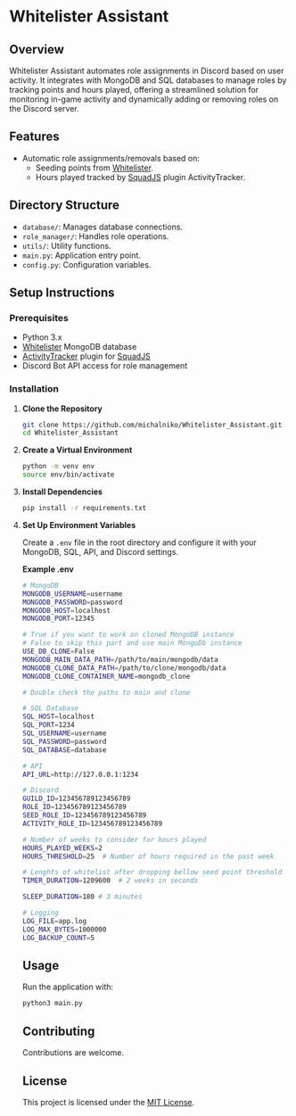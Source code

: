 # Whitelister Assistant

## Overview

Whitelister Assistant automates role assignments in Discord based on user activity. It integrates with MongoDB and SQL databases to manage roles by tracking points and hours played, offering a streamlined solution for monitoring in-game activity and dynamically adding or removing roles on the Discord server. 

## Features
- Automatic role assignments/removals based on:
  - Seeding points from [Whitelister](https://github.com/fantinodavide/Squad_Whitelister).
  - Hours played tracked by [SquadJS](https://github.com/Team-Silver-Sphere/SquadJS) plugin ActivityTracker.

## Directory Structure

- `database/`: Manages database connections.
- `role_manager/`: Handles role operations.
- `utils/`: Utility functions.
- `main.py`: Application entry point.
- `config.py`: Configuration variables.

## Setup Instructions

### Prerequisites

- Python 3.x
- [Whitelister](https://github.com/fantinodavide/Squad_Whitelister) MongoDB database
- [ActivityTracker](https://github.com/anikow/squadjs-activity-tracker) plugin for [SquadJS](https://github.com/Team-Silver-Sphere/SquadJS)
- Discord Bot API access for role management

### Installation

1. **Clone the Repository**

   ```bash
   git clone https://github.com/michalniko/Whitelister_Assistant.git
   cd Whitelister_Assistant
   ```

2. **Create a Virtual Environment**
   
   ```bash
   python -m venv env
   source env/bin/activate
   ```

3. **Install Dependencies**

   ```bash
   pip install -r requirements.txt
   ```

4. **Set Up Environment Variables**

    Create a `.env` file in the root directory and configure it with your MongoDB, SQL, API, and Discord settings.

    **Example .env**
   ```bash
   # MongoDB
   MONGODB_USERNAME=username
   MONGODB_PASSWORD=password
   MONGODB_HOST=localhost
   MONGODB_PORT=12345

   # True if you want to work on cloned MongoDB instance
   # False to skip this part and use main MongoDb instance
   USE_DB_CLONE=False
   MONGODB_MAIN_DATA_PATH=/path/to/main/mongodb/data
   MONGODB_CLONE_DATA_PATH=/path/to/clone/mongodb/data
   MONGODB_CLONE_CONTAINER_NAME=mongodb_clone

   # Double check the paths to main and clone

   # SQL Database 
   SQL_HOST=localhost
   SQL_PORT=1234
   SQL_USERNAME=username
   SQL_PASSWORD=password
   SQL_DATABASE=database

   # API 
   API_URL=http://127.0.0.1:1234

   # Discord 
   GUILD_ID=123456789123456789
   ROLE_ID=123456789123456789
   SEED_ROLE_ID=123456789123456789
   ACTIVITY_ROLE_ID=123456789123456789

   # Number of weeks to consider for hours played
   HOURS_PLAYED_WEEKS=2
   HOURS_THRESHOLD=25  # Number of hours required in the past week

   # Lenghts of whitelist after dropping bellow seed point threshold
   TIMER_DURATION=1209600  # 2 weeks in seconds

   SLEEP_DURATION=180 # 3 minutes

   # Logging 
   LOG_FILE=app.log
   LOG_MAX_BYTES=1000000
   LOG_BACKUP_COUNT=5
    ```

   ## Usage

   Run the application with:
   ```bash
   python3 main.py
   ```
   
   ## Contributing

   Contributions are welcome.

   ## License
   
   This project is licensed under the [MIT License](LICENSE).
